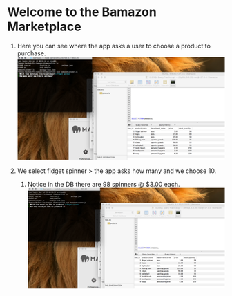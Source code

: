 # Welcome to the Bamazon Marketplace

1. Here you can see where the app asks a user to choose a product to purchase.
![Choosing a product](https://github.com/jthomassefcik/bamazon/blob/master/images/ChoosingProduct.png)

1. We select fidget spinner > the app asks how many and we choose 10.
    1. Notice in the DB there are 98 spinners @ $3.00 each.
![Choosing a product](https://github.com/jthomassefcik/bamazon/blob/master/images/10Fidget.png)

